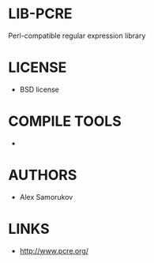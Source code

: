 LIB-PCRE
========

Perl-compatible regular expression library 

LICENSE
===============
* BSD license

COMPILE TOOLS
===============
* 
 
AUTHORS
===============
* Alex Samorukov

LINKS
===============
* http://www.pcre.org/
